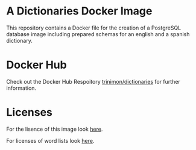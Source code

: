 # A Dictionaries Docker Image

This repository contains a Docker file for the creation of a PostgreSQL database image including prepared schemas for an english and a spanish dictionary. 

# Docker Hub

Check out the Docker Hub Respoitory [trinimon/dictionaries](https://hub.docker.com/r/trinimon/dictionaries) for further information.

# Licenses

For the lisence of this image look [here](LICENSE).

For licenses of word lists look [here](LICENSES_THIRD_PARTY.md).

